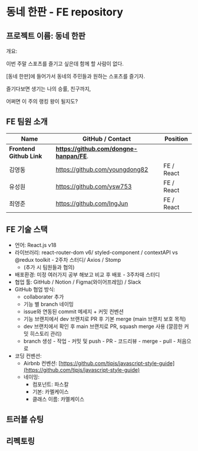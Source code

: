 # 동네 한판 - FE repository

## 프로젝트 이름: 동네 한판

개요:

이번 주말 스포츠를 즐기고 싶은데 함께 할 사람이 없다.

[동네 한판]에 들어가서 동네의 주민들과 원하는 스포츠를 즐기자.

즐기다보면 생기는 나의 승률, 친구까지,

어쩌면 이 주의 랭킹 왕이 될지도?

## FE 팀원 소개
| Name                 | GitHub / Contact                                      | Position    |
|----------------------|-------------------------------------------------------|-------------|
| **Frontend Github Link** | **https://github.com/dongne-hanpan/FE**.          |             |
| 김영동                  | https://github.com/youngdong82                       | FE / React  |
| 유성원                 | https://github.com/ysw753                             | FE / React  |
| 최영준                 | https://github.com/IngJun                             | FE / React  |


## FE 기술 스택

- 언어: React.js v18
- 라이브러리: react-router-dom v6/ styled-component / contextAPI vs @redux toolkit - 2주차 스터디/ Axios / Stomp
    - (추가 시 팀원들과 협의)
- 배포환경: 미정 여러가지 공부 해보고 비교 후 배포 - 3주차때 스터디
- 협업 툴: GitHub / Notion / Figma(와이어프레임) / Slack
- GitHub 협업 방식:
    - collaborater 추가
    - 기능 별 branch 네이밍
    - issue와 연동된 commit 메세지 + 커밋 컨벤션
    - 기능 브랜치에서 dev 브랜치로 PR 후 기본 merge (main 브랜치 보호 목적)
    - dev 브랜치에서 확인 후 main 브랜치로 PR, squash merge 사용 (깔끔한 커밋 히스토리 관리)
    - branch 생성 - 작업 - 커밋 및 push - PR - 코드리뷰 - merge - pull - 처음으로
- 코딩 컨벤션:
    - Airbnb 컨벤션: [https://github.com/tipjs/javascript-style-guide](https://github.com/tipjs/javascript-style-guide)
    - 네이밍:
        - 컴포넌트: 파스칼
        - 기본: 카멜케이스
        - 클래스 이름: 카멜케이스
        
## 트러블 슈팅

## 리펙토링

